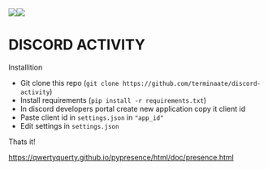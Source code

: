 <div style="display : flex;">
<img src="https://img.shields.io/badge/Python-3776AB?style=for-the-badge&logo=python&logoColor=white"/>
<img src="https://img.shields.io/badge/Discord-7289DA?style=for-the-badge&logo=discord&logoColor=white">
</div>

# DISCORD ACTIVITY

Installition
- Git clone this repo (```git clone https://github.com/terminaate/discord-activity```)
- Install requirements (```pip install -r requirements.txt```)
- In discord developers portal create new application copy it client id
- Paste client id in ```settings.json``` in ```"app_id"``` 
- Edit settings in ```settings.json```

Thats it!

https://qwertyquerty.github.io/pypresence/html/doc/presence.html
